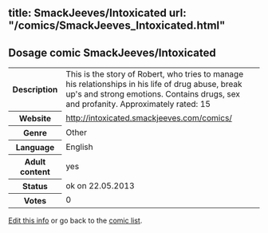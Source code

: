 title: SmackJeeves/Intoxicated
url: "/comics/SmackJeeves_Intoxicated.html"
---
Dosage comic SmackJeeves/Intoxicated
-----------------------------------------

<p id="msg"></p>
<script type="text/javascript">
if (window.location.search === '?edit_info_mail=sent_ok') {
  var elem = document.getElementById("msg");
  elem.innerHTML = 'Edited information sucessfully sent for review, which is usually done daily. Thanks!';
  elem.className = 'ok';
}
</script>
<table class="comicinfo">
<tr>
<th>Description</th><td>This is the story of Robert, who tries to manage his relationships in his life of drug abuse, break up's and strong emotions. Contains drugs, sex and profanity. Approximately rated: 15</td>
</tr>
<tr>
<th>Website</th><td><a href="http://intoxicated.smackjeeves.com/comics/">http://intoxicated.smackjeeves.com/comics/</a></td>
</tr>
<tr>
<th>Genre</th><td>Other</td>
</tr>
<tr>
<th>Language</th><td>English</td>
</tr>
<tr>
<th>Adult content</th><td>yes</td>
</tr>
<tr>
<th>Status</th><td>ok on 22.05.2013</td>
</tr>
<tr>
<th>Votes</th><td>0</td>
</tr>
</table>

[Edit this info](SmackJeeves_Intoxicated_edit.html) or go back to the [comic list](../comic-index.html).
